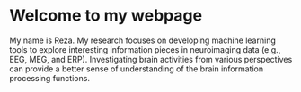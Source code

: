 # Welcome to my webpage
My name is Reza. My research focuses on developing machine learning tools to explore interesting information pieces in neuroimaging data (e.g., EEG, MEG, and ERP). Investigating brain activities from various perspectives can provide a better sense of understanding of the brain information processing functions.
